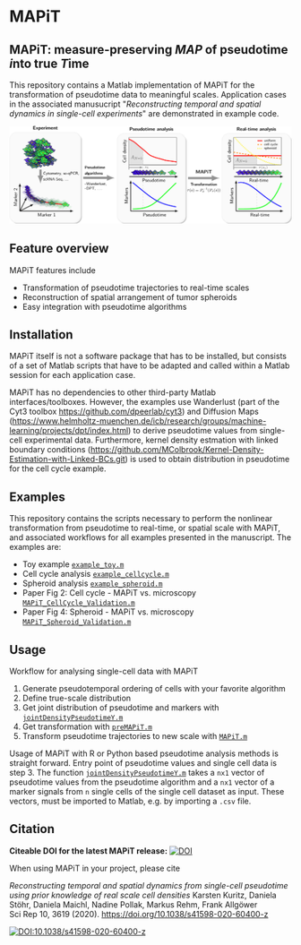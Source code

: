 # MAPiT
## MAPiT: measure-preserving *MAP* of pseudotime *i*nto true *T*ime
This repository contains a Matlab implementation of MAPiT for
the transformation of pseudotime data to meaningful scales. Application cases in
the associated manusucript "*Reconstructing temporal and spatial dynamics in single-cell experiments*" are
demonstrated in example code.

![MAPiT](/figs/MAPiT.png)    

## Feature overview
MAPiT features include

* Transformation of pseudotime trajectories to real-time scales
* Reconstruction of spatial arrangement of tumor spheroids 
* Easy integration with pseudotime algorithms


## Installation
MAPiT itself is not a software package that has to be installed, but consists of a set of Matlab scripts that have to be adapted and called within a Matlab session for each application case.

MAPiT has no dependencies to other third-party Matlab interfaces/toolboxes.
However, the examples use Wanderlust (part of the Cyt3 toolbox https://github.com/dpeerlab/cyt3) and Diffusion Maps (https://www.helmholtz-muenchen.de/icb/research/groups/machine-learning/projects/dpt/index.html) to derive pseudotime values from single-cell experimental data. Furthermore, kernel density estmation with linked boundary conditions (https://github.com/MColbrook/Kernel-Density-Estimation-with-Linked-BCs.git) is used to obtain distribution in pseudotime for the cell cycle example.

## Examples

This repository contains the scripts necessary to perform the nonlinear
transformation from pseudotime to real-time, or spatial scale with MAPiT, and 
associated workflows for all examples presented in the manuscript. 
The examples are:

- Toy example
[`example_toy.m`](/examples/example_toy.m)
- Cell cycle analysis
[`example_cellcycle.m`](/examples/example_cellcycle.m)
- Spheroid analysis
[`example_spheroid.m`](/examples/example_spheroid.m)
- Paper Fig 2: Cell cycle - MAPiT vs. microscopy
[`MAPiT_CellCycle_Validation.m`](/examples/MAPiT_CellCycle_Validation.m)
- Paper Fig 4: Spheroid - MAPiT vs. microscopy
[`MAPiT_Spheroid_Validation.m`](/examples/MAPiT_Spheroid_Validation.m)

## Usage
Workflow for analysing single-cell data with MAPiT

1. Generate pseudotemporal ordering of cells with your favorite algorithm
2. Define true-scale distribution 
3. Get joint distribution of pseudotime and markers with
[`jointDensityPseudotimeY.m`](jointDensityPseudotimeY.m)
4. Get transformation with [`preMAPiT.m`](preMAPiT.m)
5. Transform pseudotime trajectories to new scale with [`MAPiT.m`](MAPiT.m)

Usage of MAPiT with R or Python based pseudotime analysis methods is straight
forward. Entry point of pseudotime values and single cell data is step 3. 
The function [`jointDensityPseudotimeY.m`](jointDensityPseudotimeY.m) takes a `nx1` vector of
pseudotime values from the pseudotime algorithm and a `nx1` vector of a marker signals from `n` single cells of the single cell
dataset as input. These vectors, must be imported to Matlab, e.g. by importing
 a `.csv` file.

## Citation
**Citeable DOI for the latest MAPiT release:**
[![DOI](https://zenodo.org/badge/DOI/10.5281/zenodo.3630379.svg)](https://doi.org/10.5281/zenodo.3630379)

When using MAPiT in your project, please cite

*Reconstructing temporal and spatial dynamics from single-cell pseudotime using prior knowledge of real scale cell densities*
Karsten Kuritz, Daniela Stöhr, Daniela Maichl, Nadine Pollak, Markus Rehm, Frank Allgöwer  
Sci Rep 10, 3619 (2020). https://doi.org/10.1038/s41598-020-60400-z

[![DOI:10.1038/s41598-020-60400-z](https://zenodo.org/badge/DOI/10.1038/s41598-020-60400-z.svg)](https://doi.org/10.1038/s41598-020-60400-z)
 
